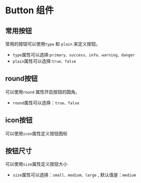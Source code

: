 # Button 组件

## 常用按钮

常用的按钮可以使用`type` 和 `plain` 来定义按钮。
- `type`属性可以选择:`primary、success、info、warning、danger`
- `plain`属性可以选择:`true、false`

<sdemo filePath="button/index.vue"/>

## round按钮

可以使用`round` 属性开启按钮的圆角。
- `round`属性可以选择：`true、false`
<sdemo filePath="button/round.vue"></sdemo>

## icon按钮
可以使用`icon`属性定义按钮图标
<sdemo filePath="button/button_icon.vue"></sdemo>

## 按钮尺寸
可以使用`size`属性定义按钮大小
- `size`属性可以选择：`small、medium、large` , 默认值是：`medium`
<sdemo filePath="button/button_size.vue"></sdemo>
